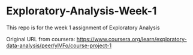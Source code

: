 # Exploratory-Analysis-Week-1

This repo is for the week 1 assignment of Exploratory Analysis 

Original URL from coursera: https://www.coursera.org/learn/exploratory-data-analysis/peer/ylVFo/course-project-1
